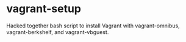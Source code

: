 vagrant-setup
=============

Hacked together bash script to install Vagrant with vagrant-omnibus, vagrant-berkshelf, and vagrant-vbguest.

